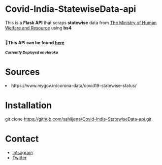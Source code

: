 # Covid-India-StatewiseData-api
This is a  <b> Flask API</b> that scraps <b>statewise</b> data from <a href="https://www.mygov.in/corona-data/covid19-statewise-status/">The Ministry of Human Welfare and Resource</a> using <b>bs4</b> 

<br>:large_blue_circle:<b>This API can be found <a href="https://covid-india-statewise-api.herokuapp.com/api/statewise">here</a></b>
<br>
<br>
<b><small>_Currently Deployed on Heroku_</small></b>
# Sources
<li>https://www.mygov.in/corona-data/covid19-statewise-status/</li>

# Installation 
git clone https://github.com/sahiljena/Covid-India-StatewiseData-api.git

# Contact
* <a href="https://www.instagram.com/sahiljena_/">Intsagram</a></li>
* <a href="https://twitter.com/Sahiljena7">Twitter</a></li>
